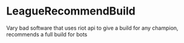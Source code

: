 # LeagueRecommendBuild
Vary bad software that uses riot api to give a build for any champion, recommends a full build for bots
